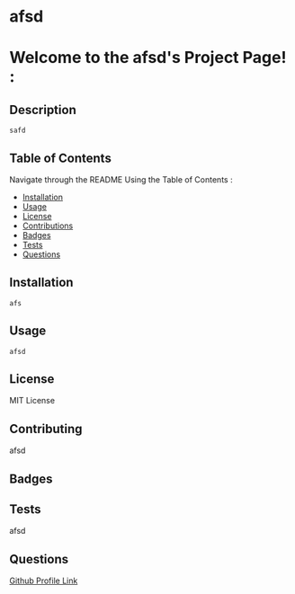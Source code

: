 # afsd

  # Welcome to the afsd's Project Page! : 

  ## Description
    safd

  ## Table of Contents
  Navigate through the README Using the Table of Contents : 

  * [Installation](#installation)
  * [Usage](#usage)
  * [License](#license)
  * [Contributions](#contributing)
  * [Badges](#badges)
  * [Tests](#tests)
  * [Questions](#questions)

  ## Installation
    afs

  ## Usage
    afsd

  ## License
  MIT License

  ## Contributing
  afsd

  ## Badges
  

  ## Tests
  afsd

  ## Questions
  [Github Profile Link](https://github.com/afsd)
  